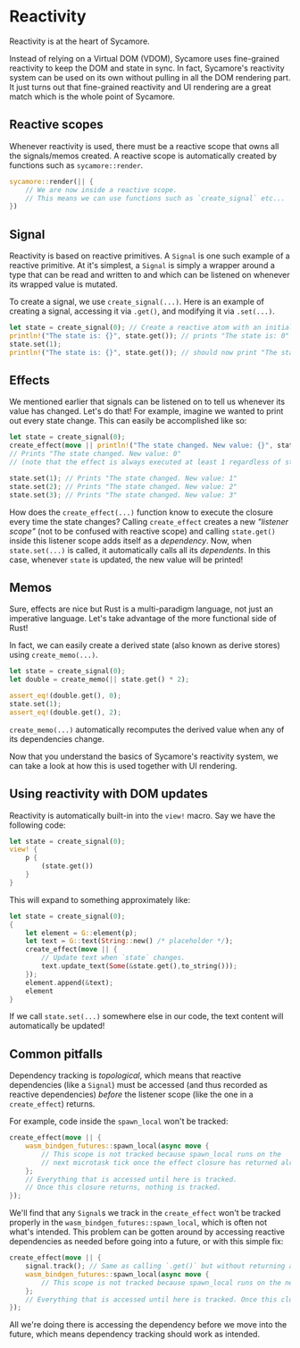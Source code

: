 # Reactivity

Reactivity is at the heart of Sycamore.

Instead of relying on a Virtual DOM (VDOM), Sycamore uses fine-grained reactivity to keep the DOM
and state in sync. In fact, Sycamore's reactivity system can be used on its own without pulling in
all the DOM rendering part. It just turns out that fine-grained reactivity and UI rendering are a
great match which is the whole point of Sycamore.

## Reactive scopes

Whenever reactivity is used, there must be a reactive scope that owns all the signals/memos created.
A reactive scope is automatically created by functions such as `sycamore::render`.

```rust
sycamore::render(|| {
    // We are now inside a reactive scope.
    // This means we can use functions such as `create_signal` etc...
})
```

## Signal

Reactivity is based on reactive primitives. A `Signal` is one such example of a reactive primitive.
At it's simplest, a `Signal` is simply a wrapper around a type that can be read and written to and
which can be listened on whenever its wrapped value is mutated.

To create a signal, we use `create_signal(...)`. 
Here is an example of creating a signal, accessing it via `.get()`, and modifying it via
`.set(...)`.

```rust
let state = create_signal(0); // Create a reactive atom with an initial value of `0`.
println!("The state is: {}", state.get()); // prints "The state is: 0"
state.set(1);
println!("The state is: {}", state.get()); // should now print "The state is: 1"
```

## Effects

We mentioned earlier that signals can be listened on to tell us whenever its value has changed.
Let's do that! For example, imagine we wanted to print out every state change. This can easily be
accomplished like so:

```rust
let state = create_signal(0);
create_effect(move || println!("The state changed. New value: {}", state.get()));
// Prints "The state changed. New value: 0"
// (note that the effect is always executed at least 1 regardless of state changes)

state.set(1); // Prints "The state changed. New value: 1"
state.set(2); // Prints "The state changed. New value: 2"
state.set(3); // Prints "The state changed. New value: 3"
```

How does the `create_effect(...)` function know to execute the closure every time the state changes?
Calling `create_effect` creates a new _"listener scope"_ (not to be confused with reactive scope)
and calling `state.get()` inside this listener scope adds itself as a _dependency_. Now, when
`state.set(...)` is called, it automatically calls all its _dependents_. In this case, whenever
`state` is updated, the new value will be printed!

## Memos

Sure, effects are nice but Rust is a multi-paradigm language, not just an imperative language. Let's
take advantage of the more functional side of Rust!

In fact, we can easily create a derived state (also known as derive stores) using `create_memo(...)`.

```rust
let state = create_signal(0);
let double = create_memo(|| state.get() * 2);

assert_eq!(double.get(), 0);
state.set(1);
assert_eq!(double.get(), 2);
```

`create_memo(...)` automatically recomputes the derived value when any of its dependencies change.

Now that you understand the basics of Sycamore's reactivity system, we can take a look at how this
is used together with UI rendering.

## Using reactivity with DOM updates

Reactivity is automatically built-in into the `view!` macro. Say we have the following code:

```rust
let state = create_signal(0);
view! { 
    p {
        (state.get())
    }
}
```

This will expand to something approximately like:

```rust
let state = create_signal(0);
{
    let element = G::element(p);
    let text = G::text(String::new() /* placeholder */);
    create_effect(move || {
        // Update text when `state` changes.
        text.update_text(Some(&state.get(),to_string()));
    });
    element.append(&text);
    element
}
```

If we call `state.set(...)` somewhere else in our code, the text content will automatically be
updated!

## Common pitfalls

Dependency tracking is _topological_, which means that reactive dependencies (like a `Signal`) must
be accessed (and thus recorded as reactive dependencies) _before_ the listener scope (like the one
in a `create_effect`) returns.

For example, code inside the `spawn_local` won't be tracked:

```rust
create_effect(move || {
    wasm_bindgen_futures::spawn_local(async move {
        // This scope is not tracked because spawn_local runs on the
        // next microtask tick once the effect closure has returned already.
    };
    // Everything that is accessed until here is tracked.
    // Once this closure returns, nothing is tracked.
});
```

We'll find that any `Signal`s we track in the `create_effect` won't be tracked properly in the
`wasm_bindgen_futures::spawn_local`, which is often not what's intended. This problem can be gotten
around by accessing reactive dependencies as needed before going into a future, or with this simple
fix:

```rust
create_effect(move || {
    signal.track(); // Same as calling `.get()` but without returning a value.
    wasm_bindgen_futures::spawn_local(async move {
        // This scope is not tracked because spawn_local runs on the next microtask tick (in other words, some time later).
    };
    // Everything that is accessed until here is tracked. Once this closure returns, nothing is tracked.
});
```

All we're doing there is accessing the dependency before we move into the future, which means
dependency tracking should work as intended.
